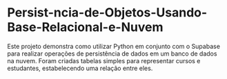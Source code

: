 # Persist-ncia-de-Objetos-Usando-Base-Relacional-e-Nuvem
Este projeto demonstra como utilizar Python em conjunto com o Supabase para realizar operações de persistência de dados em um banco de dados na nuvem. Foram criadas tabelas simples para representar cursos e estudantes, estabelecendo uma relação entre eles.
